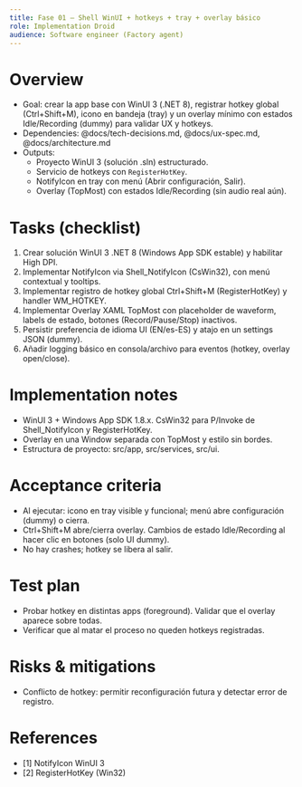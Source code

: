 ```yaml
---
title: Fase 01 – Shell WinUI + hotkeys + tray + overlay básico
role: Implementation Droid
audience: Software engineer (Factory agent)
---
```


# Overview
- Goal: crear la app base con WinUI 3 (.NET 8), registrar hotkey global (Ctrl+Shift+M), icono en bandeja (tray) y un overlay mínimo con estados Idle/Recording (dummy) para validar UX y hotkeys.
- Dependencies: @docs/tech-decisions.md, @docs/ux-spec.md, @docs/architecture.md
- Outputs:
  - Proyecto WinUI 3 (solución .sln) estructurado.
  - Servicio de hotkeys con `RegisterHotKey`.
  - NotifyIcon en tray con menú (Abrir configuración, Salir).
  - Overlay (TopMost) con estados Idle/Recording (sin audio real aún).

# Tasks (checklist)
1) Crear solución WinUI 3 .NET 8 (Windows App SDK estable) y habilitar High DPI.
2) Implementar NotifyIcon via Shell_NotifyIcon (CsWin32), con menú contextual y tooltips.
3) Implementar registro de hotkey global Ctrl+Shift+M (RegisterHotKey) y handler WM_HOTKEY.
4) Implementar Overlay XAML TopMost con placeholder de waveform, labels de estado, botones (Record/Pause/Stop) inactivos.
5) Persistir preferencia de idioma UI (EN/es-ES) y atajo en un settings JSON (dummy).
6) Añadir logging básico en consola/archivo para eventos (hotkey, overlay open/close).

# Implementation notes
- WinUI 3 + Windows App SDK 1.8.x. CsWin32 para P/Invoke de Shell_NotifyIcon y RegisterHotKey.
- Overlay en una Window separada con TopMost y estilo sin bordes.
- Estructura de proyecto: src/app, src/services, src/ui.

# Acceptance criteria
- Al ejecutar: icono en tray visible y funcional; menú abre configuración (dummy) o cierra.
- Ctrl+Shift+M abre/cierra overlay. Cambios de estado Idle/Recording al hacer clic en botones (solo UI dummy).
- No hay crashes; hotkey se libera al salir.

# Test plan
- Probar hotkey en distintas apps (foreground). Validar que el overlay aparece sobre todas.
- Verificar que al matar el proceso no queden hotkeys registradas.

# Risks & mitigations
- Conflicto de hotkey: permitir reconfiguración futura y detectar error de registro.

# References
- [1] NotifyIcon WinUI 3
- [2] RegisterHotKey (Win32)

